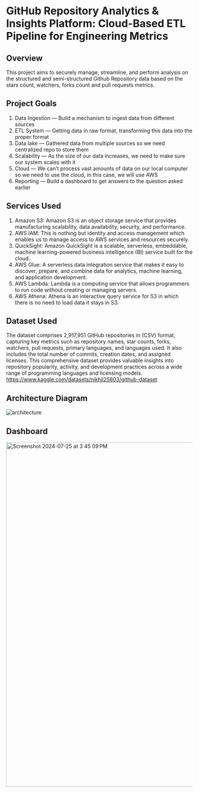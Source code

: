 # GitHub Repository Analytics & Insights Platform: Cloud-Based ETL Pipeline for Engineering Metrics

## Overview
This project aims to securely manage, streamline, and perform analysis on the structured and semi-structured Github Repository data based on the stars count, watchers, forks count and pull requests metrics.

## Project Goals

1. Data Ingestion — Build a mechanism to ingest data from different sources
2. ETL System — Getting data in raw format, transforming this data into the proper format
3. Data lake — Gathered data from multiple sources so we need centralized repo to store them
4. Scalability — As the size of our data increases, we need to make sure our system scales with it
5. Cloud — We can’t process vast amounts of data on our local computer so we need to use the cloud, in this case, we will use AWS
6. Reporting — Build a dashboard to get answers to the question asked earlier

## Services Used

1. Amazon S3: Amazon S3 is an object storage service that provides manufacturing scalability, data availability, security, and performance.
2. AWS IAM: This is nothing but identity and access management which enables us to manage access to AWS services and resources securely.
3. QuickSight: Amazon QuickSight is a scalable, serverless, embeddable, machine learning-powered business intelligence (BI) service built for the cloud.
4. AWS Glue: A serverless data integration service that makes it easy to discover, prepare, and combine data for analytics, machine learning, and application development.
5. AWS Lambda: Lambda is a computing service that allows programmers to run code without creating or managing servers.
6. AWS Athena: Athena is an interactive query service for S3 in which there is no need to load data it stays in S3.

## Dataset Used

The dataset comprises 2,917,951 GitHub repositories in (CSV) format, capturing key metrics such as repository names, star counts, forks, watchers, pull requests, primary languages, and languages used. It also includes the total number of commits, creation dates, and assigned licenses. This comprehensive dataset provides valuable insights into repository popularity, activity, and development practices across a wide range of programming languages and licensing models.
https://www.kaggle.com/datasets/nikhil25803/github-dataset

## Architecture Diagram
![architecture](https://github.com/user-attachments/assets/76431108-cf53-49f9-86e3-b1273db6a42a)

## Dashboard
<img width="928" alt="Screenshot 2024-07-25 at 3 45 09 PM" src="https://github.com/user-attachments/assets/2696d696-4896-4eb8-a0b2-de63e3a11795">


